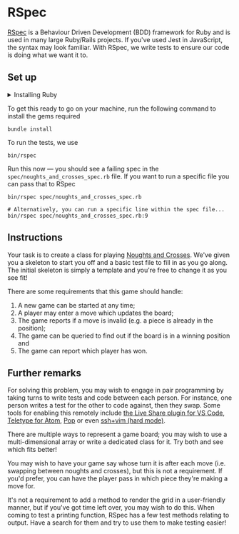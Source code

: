 # RSpec

[RSpec](https://rspec.info) is a Behaviour Driven Development (BDD) framework for Ruby and is used
in many large Ruby/Rails projects. If you've used Jest in JavaScript, the syntax may look familiar.
With RSpec, we write tests to ensure our code is doing what we want it to.

## Set up

<details>
<summary>Installing Ruby</summary>
<br/>
To install and manage Ruby, the best bet is to use
[rbenv](https://github.com/rbenv/rbenv#installation). Follow the installation steps in their repo,
then run `rbenv install` in this directory and `rbenv` will install the required version of Ruby
for you.
</details>

To get this ready to go on your machine, run the following command to install the gems required

```console
bundle install
```

To run the tests, we use

```console
bin/rspec
```

Run this now — you should see a failing spec in the `spec/noughts_and_crosses_spec.rb` file. If you want to
run a specific file you can pass that to RSpec

```console
bin/rspec spec/noughts_and_crosses_spec.rb

# Alternatively, you can run a specific line within the spec file...
bin/rspec spec/noughts_and_crosses_spec.rb:9
```

## Instructions

Your task is to create a class for playing [Noughts and
Crosses](https://en.wikipedia.org/wiki/Tic-tac-toe). We've given you a skeleton to start you off
and a basic test file to fill in as you go along. The initial skeleton is simply a template and
you're free to change it as you see fit!

There are some requirements that this game should handle:

1. A new game can be started at any time;
1. A player may enter a move which updates the board;
1. The game reports if a move is invalid (e.g. a piece is already in the position);
1. The game can be queried to find out if the board is in a winning position and
1. The game can report which player has won.

## Further remarks

For solving this problem, you may wish to engage in pair programming by taking turns to write tests
and code between each person. For instance, one person writes a test for the other to code against,
then they swap. Some tools for enabling this remotely include [the Live Share plugin for VS
Code](https://marketplace.visualstudio.com/items?itemName=MS-vsliveshare.vsliveshare), [Teletype
for Atom](https://teletype.atom.io/), [Pop](https://pop.com/) or even [ssh+vim (hard
mode)](https://ptc-it.de/pairing-with-tmux-and-vim/).

There are multiple ways to represent a game board; you may wish to use a multi-dimensional array or
write a dedicated class for it. Try both and see which fits better!

You may wish to have your game say whose turn it is after each move (i.e. swapping between noughts
and crosses), but this is not a requirement. If you'd prefer, you can have the player pass in which
piece they're making a move for.

It's not a requirement to add a method to render the grid in a user-friendly manner, but if you've
got time left over, you may wish to do this. When coming to test a printing function, RSpec has a
few test methods relating to output. Have a search for them and try to use them to make testing
easier!
